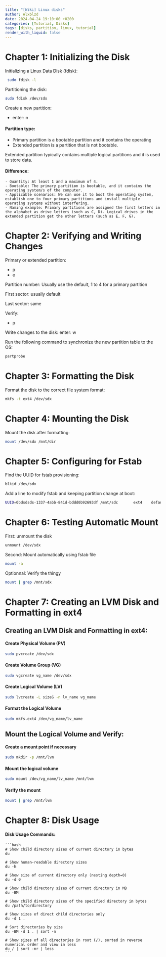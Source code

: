 ```yaml
---
title: "[Wiki] Linux disks"
author: Alxblzd
date: 2024-04-24 19:10:00 +0200
categories: [Tutorial, Disks]
tags: [disks, partition, linux, tutorial]
render_with_liquid: false
---
```


# Chapter 1: Initializing the Disk

Initializing a Linux Data Disk (fdisk):

```bash
 sudo fdisk -l
```
Partitioning the disk:
```bash
sudo fdisk /dev/sdx
```

Create a new partition:
  - enter: n

#### Partition type: 
 - Primary partition is a bootable partition and it contains the operating 
 - Extended partition is a partition that is not bootable.
 
 Extended partition typically contains multiple logical partitions and it is used to store data.
  
#### Difference:
    - Quantity: At least 1 and a maximum of 4.
    - Bootable: The primary partition is bootable, and it contains the operating system/s of the computer.
    - Applicable scenarios: We can use it to boot the operating system, establish one to four primary partitions and install multiple operating systems without interfering.
    - Naming example: Primary partitions are assigned the first letters in the alphabet as drive letters (such as C, D). Logical drives in the extended partition get the other letters (such as E, F, G).

# Chapter 2: Verifying and Writing Changes

Primary or extended partition:
  - p
  - e

Partition number:
  Usually use the default, 1 to 4 for a primary partition

First sector:
  usually default

Last sector:
  same

Verify:
  - p

Write changes to the disk:
  enter: w

Run the following command to synchronize the new partition table to the OS:
```bash
partprobe
```

# Chapter 3: Formatting the Disk

Format the disk to the correct file system format:
```bash
mkfs -t ext4 /dev/sdx
```
# Chapter 4: Mounting the Disk

Mount the disk after formatting:
```bash
mount /dev/sdx /mnt/dir
```
# Chapter 5: Configuring for Fstab

Find the UUID for fstab provisioning:
```bash
blkid /dev/sdx
```
Add a line to modify fstab and keeping partition change at boot:
```bash
UUID=0bdsdsds-1337-4abb-841d-bddd0b92693df /mnt/sdc       ext4    defaults        0 2
```
# Chapter 6: Testing Automatic Mount


First: unmount the disk
```bash
unmount /dev/sdx
```
Second: Mount automatically using fstab file
```bash
mount -a
```

Optionnal: Verify the thingy
```bash
mount | grep /mnt/sdx
```


# Chapter 7: Creating an LVM Disk and Formatting in ext4

## Creating an LVM Disk and Formatting in ext4:

#### Create Physical Volume (PV)
```bash
sudo pvcreate /dev/sdx
```

#### Create Volume Group (VG)
```bash
sudo vgcreate vg_name /dev/sdx
```
#### Create Logical Volume (LV)
```bash
sudo lvcreate -L sizeG -n lv_name vg_name
```
#### Format the Logical Volume
```bash
sudo mkfs.ext4 /dev/vg_name/lv_name
```
## Mount the Logical Volume and Verify:

#### Create a mount point if necessary
```bash
sudo mkdir -p /mnt/lvm
```
#### Mount the logical volume
```bash
sudo mount /dev/vg_name/lv_name /mnt/lvm
```    
#### Verify the mount
```bash
mount | grep /mnt/lvm
```

# Chapter 8: Disk Usage

#### Disk Usage Commands:

    ```bash
    # Show child directory sizes of current directory in bytes
    du
    
    # Show human-readable directory sizes
    du -h
    
    # Show size of current directory only (nesting depth=0)
    du -d 0
    
    # Show child directory sizes of current directory in MB
    du -BM
    
    # Show child directory sizes of the specified directory in bytes
    du /path/to/directory
    
    # Show sizes of direct child directories only
    du -d 1 .
    
    # Sort directories by size
    du -BM -d 1 . | sort -n
    
    # Show sizes of all directories in root (/), sorted in reverse numerical order and view in less
    du / | sort -nr | less
    ```